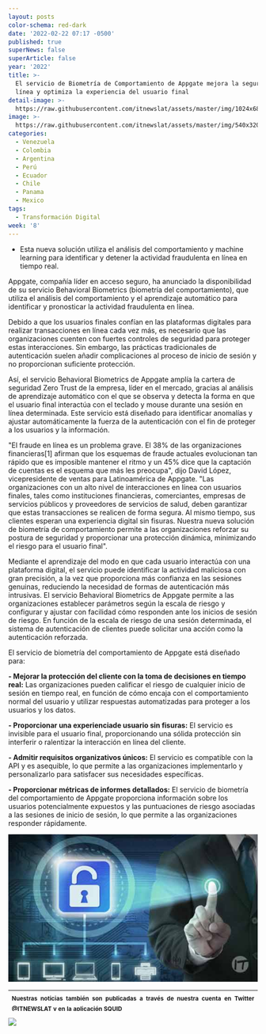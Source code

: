 ```yaml
---
layout: posts
color-schema: red-dark
date: '2022-02-22 07:17 -0500'
published: true
superNews: false
superArticle: false
year: '2022'
title: >-
  El servicio de Biometría de Comportamiento de Appgate mejora la seguridad en
  línea y optimiza la experiencia del usuario final
detail-image: >-
  https://raw.githubusercontent.com/itnewslat/assets/master/img/1024x680/Biometrica-g.jpg
image: >-
  https://raw.githubusercontent.com/itnewslat/assets/master/img/540x320/Biometrica-p.jpg
categories:
  - Venezuela
  - Colombia
  - Argentina
  - Perú
  - Ecuador
  - Chile
  - Panama
  - Mexico
tags:
  - Transformación Digital
week: '8'
---
```

- Esta nueva solución utiliza el análisis del comportamiento y machine learning para identificar y detener la actividad fraudulenta en línea en tiempo real.

Appgate, compañía líder en acceso seguro, ha anunciado la disponibilidad de su servicio Behavioral Biometrics (biometría del comportamiento), que utiliza el análisis del comportamiento y el aprendizaje automático para identificar y pronosticar la actividad fraudulenta en línea.
 
Debido a que los usuarios finales confían en las plataformas digitales para realizar transacciones en línea cada vez más, es necesario que las organizaciones cuenten con fuertes controles de seguridad para proteger estas interacciones. Sin embargo, las prácticas tradicionales de autenticación suelen añadir complicaciones al proceso de inicio de sesión y no proporcionan suficiente protección.
 
Así, el servicio Behavioral Biometrics de Appgate amplía la cartera de seguridad Zero Trust de la empresa, líder en el mercado, gracias al análisis de aprendizaje automático con el que se observa y detecta la forma en que el usuario final interactúa con el teclado y mouse durante una sesión en línea determinada. Este servicio está diseñado para identificar anomalías y ajustar automáticamente la fuerza de la autenticación con el fin de proteger a los usuarios y la información. 
 
"El fraude en línea es un problema grave. El 38% de las organizaciones financieras[1] afirman que los esquemas de fraude actuales evolucionan tan rápido que es imposible mantener el ritmo y un 45% dice que la captación de cuentas es el esquema que más les preocupa", dijo David López, vicepresidente de ventas para Latinoamérica de Appgate. "Las organizaciones con un alto nivel de interacciones en línea con usuarios finales, tales como instituciones financieras, comerciantes, empresas de servicios públicos y proveedores de servicios de salud, deben garantizar que estas transacciones se realicen de forma segura. Al mismo tiempo, sus clientes esperan una experiencia digital sin fisuras. Nuestra nueva solución de biometría de comportamiento permite a las organizaciones reforzar su postura de seguridad y proporcionar una protección dinámica, minimizando el riesgo para el usuario final".
 
Mediante el aprendizaje del modo en que cada usuario interactúa con una plataforma digital, el servicio puede identificar la actividad maliciosa con gran precisión, a la vez que proporciona más confianza en las sesiones genuinas, reduciendo la necesidad de formas de autenticación más intrusivas. El servicio Behavioral Biometrics de Appgate permite a las organizaciones establecer parámetros según la escala de riesgo y configurar y ajustar con facilidad cómo responden ante los inicios de sesión de riesgo. En función de la escala de riesgo de una sesión determinada, el sistema de autenticación de clientes puede solicitar una acción como la autenticación reforzada.
 
El servicio de biometría del comportamiento de Appgate está diseñado para:

**- Mejorar la protección del cliente con la toma de decisiones en tiempo real:** Las organizaciones pueden calificar el riesgo de cualquier inicio de sesión en tiempo real, en función de cómo encaja con el comportamiento normal del usuario y utilizar respuestas automatizadas para proteger a los usuarios y los datos.

**- Proporcionar una experienciade usuario sin fisuras:** El servicio es invisible para el usuario final, proporcionando una sólida protección sin interferir o ralentizar la interacción en línea del cliente.

**- Admitir requisitos organizativos únicos:** El servicio es compatible con la API y es asequible, lo que permite a las organizaciones implementarlo y personalizarlo para satisfacer sus necesidades específicas.

**- Proporcionar métricas de informes detallados:** El servicio de biometría del comportamiento de Appgate proporciona información sobre los usuarios potencialmente expuestos y las puntuaciones de riesgo asociadas a las sesiones de inicio de sesión, lo que permite a las organizaciones responder rápidamente.

![](https://raw.githubusercontent.com/itnewslat/assets/master/img/540x320/Biometrica-p.jpg)

<table style="height: 42px;" width="569">
<tbody>
<tr>
<td style="text-align: justify;"><sub><strong>Nuestras noticias también son publicadas a través de nuestra cuenta en Twitter <a href="https://twitter.com/itnewslat?lang=es">@ITNEWSLAT</a> y en la aplicación <a href="https://squidapp.co/en/">SQUID</a></strong></sub></td>
</tr>
</tbody>
</table>

<img src="https://tracker.metricool.com/c3po.jpg?hash=56f88a41e39ab42c063cc51676587a04"/>